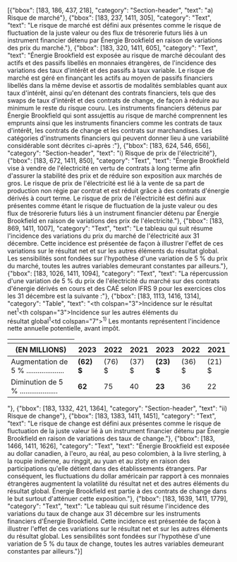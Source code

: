 [{"bbox": [183, 186, 437, 218], "category": "Section-header", "text": "a) Risque de marché"}, {"bbox": [183, 237, 1411, 305], "category": "Text", "text": "Le risque de marché est défini aux présentes comme le risque de fluctuation de la juste valeur ou des flux de trésorerie futurs liés à un instrument financier détenu par Énergie Brookfield en raison de variations des prix du marché."}, {"bbox": [183, 320, 1411, 605], "category": "Text", "text": "Énergie Brookfield est exposée au risque de marché découlant des actifs et des passifs libellés en monnaies étrangères, de l'incidence des variations des taux d'intérêt et des passifs à taux variable. Le risque de marché est géré en finançant les actifs au moyen de passifs financiers libellés dans la même devise et assortis de modalités semblables quant aux taux d'intérêt, ainsi qu'en détenant des contrats financiers, tels que des swaps de taux d'intérêt et des contrats de change, de façon à réduire au minimum le reste du risque couru. Les instruments financiers détenus par Énergie Brookfield qui sont assujettis au risque de marché comprennent les emprunts ainsi que les instruments financiers comme les contrats de taux d'intérêt, les contrats de change et les contrats sur marchandises. Les catégories d'instruments financiers qui peuvent donner lieu à une variabilité considérable sont décrites ci-après :"}, {"bbox": [183, 624, 546, 656], "category": "Section-header", "text": "i) Risque de prix de l'électricité"}, {"bbox": [183, 672, 1411, 850], "category": "Text", "text": "Énergie Brookfield vise à vendre de l'électricité en vertu de contrats à long terme afin d'assurer la stabilité des prix et de réduire son exposition aux marchés de gros. Le risque de prix de l'électricité est lié à la vente de sa part de production non régie par contrat et est réduit grâce à des contrats d'énergie dérivés à court terme. Le risque de prix de l'électricité est défini aux présentes comme étant le risque de fluctuation de la juste valeur ou des flux de trésorerie futurs liés à un instrument financier détenu par Énergie Brookfield en raison de variations des prix de l'électricité."}, {"bbox": [183, 869, 1411, 1007], "category": "Text", "text": "Le tableau qui suit résume l'incidence des variations du prix du marché de l'électricité aux 31 décembre. Cette incidence est présentée de façon à illustrer l'effet de ces variations sur le résultat net et sur les autres éléments du résultat global. Les sensibilités sont fondées sur l'hypothèse d'une variation de 5 % du prix du marché, toutes les autres variables demeurant constantes par ailleurs."}, {"bbox": [183, 1026, 1411, 1094], "category": "Text", "text": "La répercussion d'une variation de 5 % du prix de l'électricité du marché sur des contrats d'énergie dérivés en cours et des CAÉ selon IFRS 9 pour les exercices clos les 31 décembre est la suivante :"}, {"bbox": [183, 1113, 1416, 1314], "category": "Table", "text": "<table><thead><tr><th></th><th colspan=\"3\">Incidence sur le résultat net<sup>1</sup></th><th colspan=\"3\">Incidence sur les autres éléments du<br/>résultat global<sup>1</sup></th></tr><tr><th>(EN MILLIONS)</th><th>2023</th><th>2022</th><th>2021</th><th>2023</th><th>2022</th><th>2021</th></tr></thead><tbody><tr><td>Augmentation de 5 % ....................</td><td><strong>(62) $</strong></td><td>(76) $</td><td>(37) $</td><td><strong>(23) $</strong></td><td>(36) $</td><td>(21) $</td></tr><tr><td>Diminution de 5 % ....................</td><td><strong>62</strong></td><td>75</td><td>40</td><td><strong>23</strong></td><td>36</td><td>22</td></tr></tbody><tfoot><tr><td colspan=\"7\"><sup>1)</sup> Les montants représentent l'incidence nette annuelle potentielle, avant impôt.</td></tr></tfoot></table>"}, {"bbox": [183, 1332, 421, 1364], "category": "Section-header", "text": "ii) Risque de change"}, {"bbox": [183, 1383, 1411, 1451], "category": "Text", "text": "Le risque de change est défini aux présentes comme le risque de fluctuation de la juste valeur lié à un instrument financier détenu par Énergie Brookfield en raison de variations des taux de change."}, {"bbox": [183, 1466, 1411, 1626], "category": "Text", "text": "Énergie Brookfield est exposée au dollar canadien, à l'euro, au réal, au peso colombien, à la livre sterling, à la roupie indienne, au ringgit, au yuan et au zloty en raison des participations qu'elle détient dans des établissements étrangers. Par conséquent, les fluctuations du dollar américain par rapport à ces monnaies étrangères augmentent la volatilité du résultat net et des autres éléments du résultat global. Énergie Brookfield est partie à des contrats de change dans le but surtout d'atténuer cette exposition."}, {"bbox": [183, 1639, 1411, 1779], "category": "Text", "text": "Le tableau qui suit résume l'incidence des variations du taux de change aux 31 décembre sur les instruments financiers d'Énergie Brookfield. Cette incidence est présentée de façon à illustrer l'effet de ces variations sur le résultat net et sur les autres éléments du résultat global. Les sensibilités sont fondées sur l'hypothèse d'une variation de 5 % du taux de change, toutes les autres variables demeurant constantes par ailleurs."}]